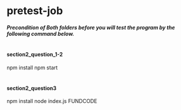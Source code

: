 # pretest-job

##### Precondition of Both folders before you will test the program by the following command below.
#
#### section2_question_1-2
npm install 
npm start
#
#### section2_question3
npm install
node index.js FUNDCODE